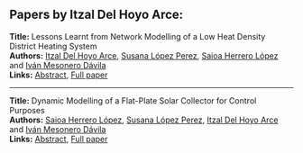<h2>Papers by Itzal Del Hoyo Arce:</h2>
<p>
<b>Title:</b> Lessons Learnt from Network Modelling of a Low Heat Density District Heating System<br />
<b>Authors:</b> <a href="../authors/author_64.html">Itzal Del Hoyo Arce</a>, <a href="../authors/author_187.html">Susana López Perez</a>, <a href="../authors/author_133.html">Saioa Herrero López</a> and <a href="../authors/author_195.html">Iván Mesonero Dávila</a><br />
<b>Links:</b> <a href="../abstracts/abstract_42.pdf">Abstract</a>, <a href="../submissions/ecp15118393_DelhoyoarceLopezperezHerrerolopezMesonerodavila.pdf">Full paper</a>
</p>
<hr />
<p>
<b>Title:</b> Dynamic Modelling of a Flat-Plate Solar Collector for Control Purposes<br />
<b>Authors:</b> <a href="../authors/author_133.html">Saioa Herrero López</a>, <a href="../authors/author_187.html">Susana López Perez</a>, <a href="../authors/author_64.html">Itzal Del Hoyo Arce</a> and <a href="../authors/author_195.html">Iván Mesonero Dávila</a><br />
<b>Links:</b> <a href="../abstracts/abstract_45.pdf">Abstract</a>, <a href="../submissions/ecp15118419_HerrerolopezLopezperezDelhoyoarceMesonerodavila.pdf">Full paper</a>
</p>